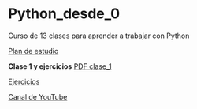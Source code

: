 # Python_desde_0
Curso de 13 clases para aprender a trabajar con Python

[Plan de estudio](https://drive.google.com/file/d/1EcJIR2Thrh3vF5IuI7u8ccj7w0Kv7Mea/view?usp=share_link)

**Clase 1 y ejercicios**
[PDF clase_1](https://drive.google.com/file/d/18TIwVBpjpMtgXBjOEfUI78UPpER0CcrL/view?usp=share_link)

[Ejercicios](ejercicios_1)

[Canal de YouTube](https://www.youtube.com/channel/UCha7oR79ruIat2t5VDzacoQ)
